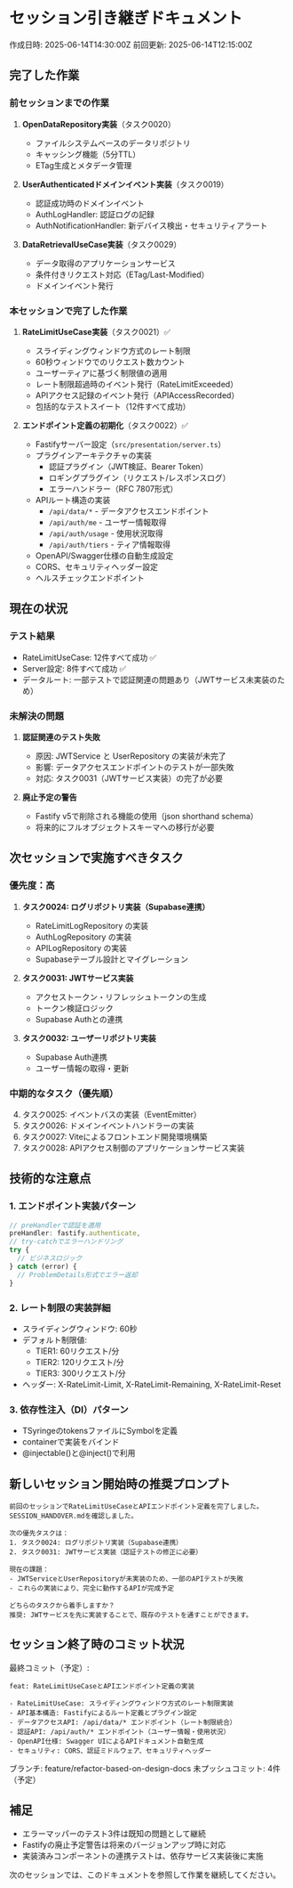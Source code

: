 # セッション引き継ぎドキュメント

作成日時: 2025-06-14T14:30:00Z
前回更新: 2025-06-14T12:15:00Z

## 完了した作業

### 前セッションまでの作業
1. **OpenDataRepository実装**（タスク0020）
   - ファイルシステムベースのデータリポジトリ
   - キャッシング機能（5分TTL）
   - ETag生成とメタデータ管理

2. **UserAuthenticatedドメインイベント実装**（タスク0019）
   - 認証成功時のドメインイベント
   - AuthLogHandler: 認証ログの記録
   - AuthNotificationHandler: 新デバイス検出・セキュリティアラート

3. **DataRetrievalUseCase実装**（タスク0029）
   - データ取得のアプリケーションサービス
   - 条件付きリクエスト対応（ETag/Last-Modified）
   - ドメインイベント発行

### 本セッションで完了した作業

1. **RateLimitUseCase実装**（タスク0021）✅
   - スライディングウィンドウ方式のレート制限
   - 60秒ウィンドウでのリクエスト数カウント
   - ユーザーティアに基づく制限値の適用
   - レート制限超過時のイベント発行（RateLimitExceeded）
   - APIアクセス記録のイベント発行（APIAccessRecorded）
   - 包括的なテストスイート（12件すべて成功）

2. **エンドポイント定義の初期化**（タスク0022）✅
   - Fastifyサーバー設定（`src/presentation/server.ts`）
   - プラグインアーキテクチャの実装
     - 認証プラグイン（JWT検証、Bearer Token）
     - ロギングプラグイン（リクエスト/レスポンスログ）
     - エラーハンドラー（RFC 7807形式）
   - APIルート構造の実装
     - `/api/data/*` - データアクセスエンドポイント
     - `/api/auth/me` - ユーザー情報取得
     - `/api/auth/usage` - 使用状況取得
     - `/api/auth/tiers` - ティア情報取得
   - OpenAPI/Swagger仕様の自動生成設定
   - CORS、セキュリティヘッダー設定
   - ヘルスチェックエンドポイント

## 現在の状況

### テスト結果
- RateLimitUseCase: 12件すべて成功 ✅
- Server設定: 8件すべて成功 ✅
- データルート: 一部テストで認証関連の問題あり（JWTサービス未実装のため）

### 未解決の問題

1. **認証関連のテスト失敗**
   - 原因: JWTService と UserRepository の実装が未完了
   - 影響: データアクセスエンドポイントのテストが一部失敗
   - 対応: タスク0031（JWTサービス実装）の完了が必要

2. **廃止予定の警告**
   - Fastify v5で削除される機能の使用（json shorthand schema）
   - 将来的にフルオブジェクトスキーマへの移行が必要

## 次セッションで実施すべきタスク

### 優先度：高

1. **タスク0024: ログリポジトリ実装（Supabase連携）**
   - RateLimitLogRepository の実装
   - AuthLogRepository の実装
   - APILogRepository の実装
   - Supabaseテーブル設計とマイグレーション

2. **タスク0031: JWTサービス実装**
   - アクセストークン・リフレッシュトークンの生成
   - トークン検証ロジック
   - Supabase Authとの連携

3. **タスク0032: ユーザーリポジトリ実装**
   - Supabase Auth連携
   - ユーザー情報の取得・更新

### 中期的なタスク（優先順）

4. タスク0025: イベントバスの実装（EventEmitter）
5. タスク0026: ドメインイベントハンドラーの実装
6. タスク0027: Viteによるフロントエンド開発環境構築
7. タスク0028: APIアクセス制御のアプリケーションサービス実装

## 技術的な注意点

### 1. エンドポイント実装パターン
```typescript
// preHandlerで認証を適用
preHandler: fastify.authenticate,
// try-catchでエラーハンドリング
try {
  // ビジネスロジック
} catch (error) {
  // ProblemDetails形式でエラー返却
}
```

### 2. レート制限の実装詳細
- スライディングウィンドウ: 60秒
- デフォルト制限値:
  - TIER1: 60リクエスト/分
  - TIER2: 120リクエスト/分
  - TIER3: 300リクエスト/分
- ヘッダー: X-RateLimit-Limit, X-RateLimit-Remaining, X-RateLimit-Reset

### 3. 依存性注入（DI）パターン
- TSyringeのtokensファイルにSymbolを定義
- containerで実装をバインド
- @injectable()と@inject()で利用

## 新しいセッション開始時の推奨プロンプト

```
前回のセッションでRateLimitUseCaseとAPIエンドポイント定義を完了しました。
SESSION_HANDOVER.mdを確認しました。

次の優先タスクは：
1. タスク0024: ログリポジトリ実装（Supabase連携）
2. タスク0031: JWTサービス実装（認証テストの修正に必要）

現在の課題：
- JWTServiceとUserRepositoryが未実装のため、一部のAPIテストが失敗
- これらの実装により、完全に動作するAPIが完成予定

どちらのタスクから着手しますか？
推奨: JWTサービスを先に実装することで、既存のテストを通すことができます。
```

## セッション終了時のコミット状況

最終コミット（予定）:
```
feat: RateLimitUseCaseとAPIエンドポイント定義の実装

- RateLimitUseCase: スライディングウィンドウ方式のレート制限実装
- API基本構造: Fastifyによるルート定義とプラグイン設定
- データアクセスAPI: /api/data/* エンドポイント（レート制限統合）
- 認証API: /api/auth/* エンドポイント（ユーザー情報・使用状況）
- OpenAPI仕様: Swagger UIによるAPIドキュメント自動生成
- セキュリティ: CORS、認証ミドルウェア、セキュリティヘッダー
```

ブランチ: feature/refactor-based-on-design-docs
未プッシュコミット: 4件（予定）

## 補足

- エラーマッパーのテスト3件は既知の問題として継続
- Fastifyの廃止予定警告は将来のバージョンアップ時に対応
- 実装済みコンポーネントの連携テストは、依存サービス実装後に実施

次のセッションでは、このドキュメントを参照して作業を継続してください。